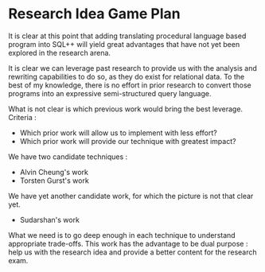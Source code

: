 # Research Idea Game Plan

It is clear at this point that adding translating procedural language based program into SQL++ will yield great advantages that have not yet been explored in the research arena.

It is clear we can leverage past research to provide us with the analysis and rewriting capabilities to do so, as they do exist for relational data.  To the best of my knowledge, there is no effort in prior research to convert those programs into an expressive semi-structured query language.

What is not clear is which previous work would bring the best leverage. Criteria :

 - Which prior work will allow us to implement with less effort?
 - Which prior work will provide our technique with greatest impact?

We have two candidate techniques :

 - Alvin Cheung's work
 - Torsten Gurst's work

We have yet another candidate work, for which the picture is not that clear yet. 

 - Sudarshan's work

What we need is to go deep enough in each technique to understand appropriate trade-offs. This work has the advantage to be dual purpose : help us with the research idea and provide a better content for the research exam.